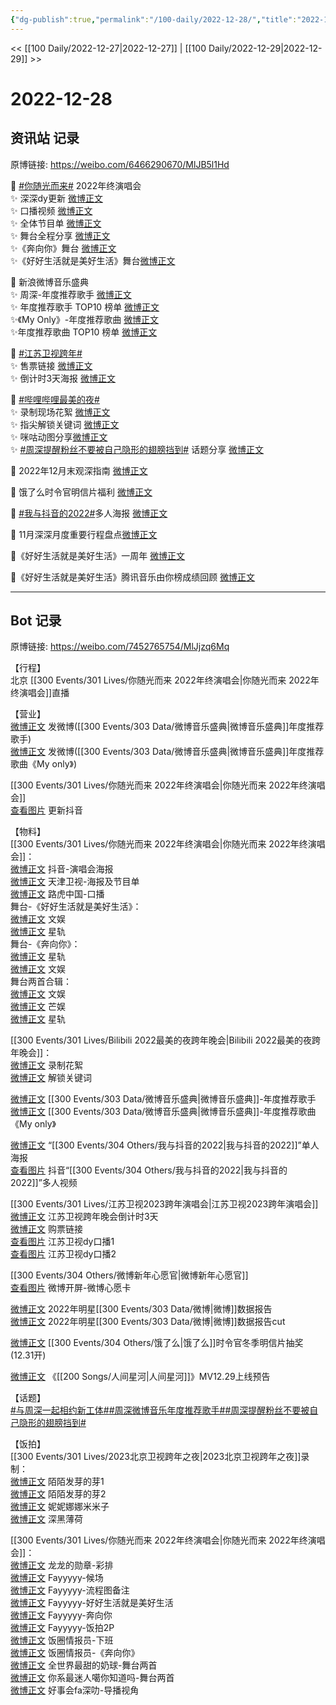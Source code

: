 ```yaml
---
{"dg-publish":true,"permalink":"/100-daily/2022-12-28/","title":"2022-12-28"}
---
```



<< [[100 Daily/2022-12-27\|2022-12-27]] | [[100 Daily/2022-12-29\|2022-12-29]] >>

# 2022-12-28

## 资讯站 记录

原博链接: https://weibo.com/6466290670/MlJB5l1Hd

💫 [#你随光而来#](https://s.weibo.com/weibo?q=%23%E4%BD%A0%E9%9A%8F%E5%85%89%E8%80%8C%E6%9D%A5%23) 2022年终演唱会  
✨ 深深dy更新 [微博正文](https://m.weibo.cn/6466290670/4851658373214120)  
✨ 口播视频 [微博正文](https://m.weibo.cn/6466290670/4851711230087232)  
✨ 全体节目单 [微博正文](https://m.weibo.cn/6466290670/4851672340500075)  
✨ 舞台全程分享 [微博正文](https://m.weibo.cn/6466290670/4851792468248176)  
✨《奔向你》舞台 [微博正文](https://m.weibo.cn/6466290670/4851785402159606)  
✨《好好生活就是美好生活》舞台[微博正文](https://m.weibo.cn/6466290670/4851791738966321)

💫 新浪微博音乐盛典  
✨ 周深-年度推荐歌手 [微博正文](https://m.weibo.cn/6466290670/4851608913450606)  
✨ 年度推荐歌手 TOP10 榜单 [微博正文](https://m.weibo.cn/6466290670/4851608377361357)  
✨《My Only》-年度推荐歌曲 [微博正文](https://m.weibo.cn/6466290670/4851718170878249)  
✨年度推荐歌曲 TOP10 榜单 [微博正文](https://m.weibo.cn/6466290670/4851718875780576)

💫 [#江苏卫视跨年#](https://s.weibo.com/weibo?q=%23%E6%B1%9F%E8%8B%8F%E5%8D%AB%E8%A7%86%E8%B7%A8%E5%B9%B4%23)  
✨ 售票链接 [微博正文](https://m.weibo.cn/6466290670/4851780922389284)  
✨ 倒计时3天海报 [微博正文](https://m.weibo.cn/6466290670/4851748738697420)

💫 [#哔哩哔哩最美的夜#](https://s.weibo.com/weibo?q=%23%E5%93%94%E5%93%A9%E5%93%94%E5%93%A9%E6%9C%80%E7%BE%8E%E7%9A%84%E5%A4%9C%23)  
✨ 录制现场花絮 [微博正文](https://m.weibo.cn/6466290670/4851657256736311)  
✨ 指尖解锁关键词 [微博正文](https://m.weibo.cn/6466290670/4851609471029970)  
✨ 咪咕动图分享[微博正文](https://m.weibo.cn/6466290670/4851685257906630)  
✨ [#周深提醒粉丝不要被自己隐形的翅膀挡到#](https://s.weibo.com/weibo?q=%23%E5%91%A8%E6%B7%B1%E6%8F%90%E9%86%92%E7%B2%89%E4%B8%9D%E4%B8%8D%E8%A6%81%E8%A2%AB%E8%87%AA%E5%B7%B1%E9%9A%90%E5%BD%A2%E7%9A%84%E7%BF%85%E8%86%80%E6%8C%A1%E5%88%B0%23) 话题分享 [微博正文](https://m.weibo.cn/6466290670/4851684747251205)

💫 2022年12月末观深指南 [微博正文](https://m.weibo.cn/6466290670/4851615477801423)

💫 饿了么时令官明信片福利 [微博正文](https://m.weibo.cn/6466290670/4851609068636211)

💫 [#我与抖音的2022#](https://s.weibo.com/weibo?q=%23%E6%88%91%E4%B8%8E%E6%8A%96%E9%9F%B3%E7%9A%842022%23)多人海报 [微博正文](https://m.weibo.cn/6466290670/4851682657441326)

💫 11月深深月度重要行程盘点[微博正文](https://m.weibo.cn/6466290670/4851641835064158)

💫《好好生活就是美好生活》一周年 [微博正文](https://m.weibo.cn/6466290670/4851567150237111)

💫《好好生活就是美好生活》腾讯音乐由你榜成绩回顾 [微博正文](https://m.weibo.cn/6466290670/4851608313664847)

---
## Bot 记录

原博链接: https://weibo.com/7452765754/MlJjzq6Mq

【行程】  
北京 [[300 Events/301 Lives/你随光而来 2022年终演唱会\|你随光而来 2022年终演唱会]]直播

【营业】  
[微博正文](https://m.weibo.cn/1736988591/4851606996131052) 发微博([[300 Events/303 Data/微博音乐盛典\|微博音乐盛典]]年度推荐歌手)  
[微博正文](https://m.weibo.cn/1736988591/4851712667422932) 发微博([[300 Events/303 Data/微博音乐盛典\|微博音乐盛典]]年度推荐歌曲《My only》)

[[300 Events/301 Lives/你随光而来 2022年终演唱会\|你随光而来 2022年终演唱会]]  
[查看图片](https://wx3.sinaimg.cn/large/0088n2Pggy1h9jxfycxy2j30ku112ach.jpg) 更新抖音

【物料】  
[[300 Events/301 Lives/你随光而来 2022年终演唱会\|你随光而来 2022年终演唱会]]：  
[微博正文](https://m.weibo.cn/6020086612/4851681218793991) 抖音-演唱会海报  
[微博正文](https://m.weibo.cn/1905859287/4851670904741668) 天津卫视-海报及节目单  
[微博正文](https://m.weibo.cn/2271357522/4851671145124881) 路虎中国-口播  
舞台-《好好生活就是美好生活》：  
[微博正文](https://m.weibo.cn/1371117067/4851769085538613) 文娱  
[微博正文](https://m.weibo.cn/6466290670/4851791738966321) 星轨  
舞台-《奔向你》：  
[微博正文](https://m.weibo.cn/6466290670/4851785402159606) 星轨  
[微博正文](https://m.weibo.cn/1371117067/4851770390489097) 文娱  
舞台两首合辑：  
[微博正文](https://m.weibo.cn/1371117067/4851771149924524) 文娱  
[微博正文](https://m.weibo.cn/1591169702/4851770804937922) 芒娱  
[微博正文](https://m.weibo.cn/6466290670/4851792468248176) 星轨

[[300 Events/301 Lives/Bilibili 2022最美的夜跨年晚会\|Bilibili 2022最美的夜跨年晚会]]：  
[微博正文](https://m.weibo.cn/7524193441/4851651011150778) 录制花絮  
[微博正文](https://m.weibo.cn/7524193441/4851602693033048) 解锁关键词

[微博正文](https://m.weibo.cn/2183483187/4851606217033486) [[300 Events/303 Data/微博音乐盛典\|微博音乐盛典]]-年度推荐歌手  
[微博正文](https://m.weibo.cn/2183483187/4851711908776919) [[300 Events/303 Data/微博音乐盛典\|微博音乐盛典]]-年度推荐歌曲《My only》

[微博正文](https://m.weibo.cn/6020086612/4851666136342069) “[[300 Events/304 Others/我与抖音的2022\|我与抖音的2022]]”单人海报  
[查看图片](https://wx2.sinaimg.cn/large/0088n2Pggy1h9jxfslunpj30ku1120u8.jpg) 抖音“[[300 Events/304 Others/我与抖音的2022\|我与抖音的2022]]”多人视频

[[300 Events/301 Lives/江苏卫视2023跨年演唱会\|江苏卫视2023跨年演唱会]]  
[微博正文](https://m.weibo.cn/1818087960/4851739616882742) 江苏卫视跨年晚会倒计时3天  
[微博正文](https://m.weibo.cn/1771716780/4851711422759105) 购票链接  
[查看图片](https://wx3.sinaimg.cn/large/0088n2Pggy1h9jxfjnkmfj30ku112772.jpg) 江苏卫视dy口播1  
[查看图片](https://wx2.sinaimg.cn/large/0088n2Pggy1h9jxfnsxz3j30ku112tba.jpg) 江苏卫视dy口播2

[[300 Events/304 Others/微博新年心愿官\|微博新年心愿官]]  
[查看图片](https://wx3.sinaimg.cn/large/0088n2Pggy1h9jxghs4gnj30u01t0wuz.jpg) 微博开屏-微博心愿卡

[微博正文](https://m.weibo.cn/1893711543/4851658569548599) 2022年明星[[300 Events/303 Data/微博\|微博]]数据报告  
[微博正文](https://m.weibo.cn/2321178365/4851666413949143) 2022年明星[[300 Events/303 Data/微博\|微博]]数据报告cut

[微博正文](https://m.weibo.cn/7756461320/4851607218428655) [[300 Events/304 Others/饿了么\|饿了么]]时令官冬季明信片抽奖(12.31开)

[微博正文](https://m.weibo.cn/6509152617/4851773615114218) 《[[200 Songs/人间星河\|人间星河]]》MV12.29上线预告

【话题】  
[#与周深一起相约新工体#](https://s.weibo.com/weibo?q=%23%E4%B8%8E%E5%91%A8%E6%B7%B1%E4%B8%80%E8%B5%B7%E7%9B%B8%E7%BA%A6%E6%96%B0%E5%B7%A5%E4%BD%93%23)[#周深微博音乐年度推荐歌手#](https://s.weibo.com/weibo?q=%23%E5%91%A8%E6%B7%B1%E5%BE%AE%E5%8D%9A%E9%9F%B3%E4%B9%90%E5%B9%B4%E5%BA%A6%E6%8E%A8%E8%8D%90%E6%AD%8C%E6%89%8B%23)[#周深提醒粉丝不要被自己隐形的翅膀挡到#](https://s.weibo.com/weibo?q=%23%E5%91%A8%E6%B7%B1%E6%8F%90%E9%86%92%E7%B2%89%E4%B8%9D%E4%B8%8D%E8%A6%81%E8%A2%AB%E8%87%AA%E5%B7%B1%E9%9A%90%E5%BD%A2%E7%9A%84%E7%BF%85%E8%86%80%E6%8C%A1%E5%88%B0%23)

【饭拍】  
[[300 Events/301 Lives/2023北京卫视跨年之夜\|2023北京卫视跨年之夜]]录制：  
[微博正文](https://m.weibo.cn/2284245305/4851600336358230) 陌陌发芽的芽1  
[微博正文](https://m.weibo.cn/2284245305/4851602709554948) 陌陌发芽的芽2  
[微博正文](https://m.weibo.cn/1848110183/4851663661703892) 妮妮娜娜米米子  
[微博正文](https://m.weibo.cn/1055729542/4851624428179306) 深黑薄荷

[[300 Events/301 Lives/你随光而来 2022年终演唱会\|你随光而来 2022年终演唱会]]：  
[微博正文](https://m.weibo.cn/6513304603/4851784935285444) 龙龙的勋章-彩排  
[微博正文](https://m.weibo.cn/2621211921/4851772939836864) Fayyyyy-候场  
[微博正文](https://m.weibo.cn/2621211921/4850897186982954) Fayyyyy-流程图备注  
[微博正文](https://m.weibo.cn/2621211921/4851789977880110) Fayyyyy-好好生活就是美好生活  
[微博正文](https://m.weibo.cn/2621211921/4851797649264334) Fayyyyy-奔向你  
[微博正文](https://m.weibo.cn/2621211921/4851770603866578) Fayyyyy-饭拍2P  
[微博正文](https://m.weibo.cn/5927465467/4851776471697996) 饭圈情报员-下班  
[微博正文](https://m.weibo.cn/5927465467/4851786014263657) 饭圈情报员-《奔向你》  
[微博正文](https://m.weibo.cn/6027721876/4851773116517020) 全世界最甜的奶球-舞台两首  
[微博正文](https://m.weibo.cn/7724525486/4851786899003124) 你系最迷人噶你知道吗-舞台两首  
[微博正文](https://m.weibo.cn/6147237910/4851789151343760) 好事会fa深叻-导播视角
